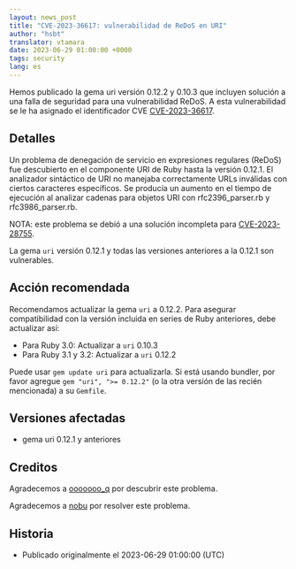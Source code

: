 ```yaml
---
layout: news_post
title: "CVE-2023-36617: vulnerabilidad de ReDoS en URI"
author: "hsbt"
translator: vtamara
date: 2023-06-29 01:00:00 +0000
tags: security
lang: es
---
```


Hemos publicado la gema uri versión 0.12.2 y 0.10.3 que incluyen solución
a una falla de seguridad para una vulnerabilidad ReDoS.
A esta vulnerabilidad se le ha asignado el identificador CVE [CVE-2023-36617](https://www.cve.org/CVERecord?id=CVE-2023-36617).

## Detalles

Un problema de denegación de servicio en expresiones regulares (ReDoS)
fue descubierto en el componente URI de Ruby hasta
la versión 0.12.1.  El analizador sintáctico de URI no manejaba correctamente
URLs inválidas con ciertos caracteres específicos. Se producía un
aumento en el tiempo de ejecución al analizar cadenas para objetos
URI con rfc2396_parser.rb y rfc3986_parser.rb.

NOTA: este problema se debió a una solución incompleta para
[CVE-2023-28755](https://www.ruby-lang.org/en/news/2023/03/28/redos-in-uri-cve-2023-28755/).

La gema `uri` versión 0.12.1 y todas las versiones anteriores a la
0.12.1 son vulnerables.

## Acción recomendada

Recomendamos actualizar la gema `uri` a 0.12.2. Para asegurar
compatibilidad con la versión incluida en series de Ruby anteriores,
debe actualizar así:

* Para Ruby 3.0: Actualizar a `uri` 0.10.3
* Para Ruby 3.1 y 3.2: Actualizar a `uri` 0.12.2

Puede usar `gem update uri` para actualizarla. Si está usando bundler,
por favor agregue `gem "uri", ">= 0.12.2"` (o la otra versión de las recién
mencionada) a su `Gemfile`.

## Versiones afectadas

* gema uri 0.12.1 y anteriores

## Creditos

Agradecemos a [ooooooo_q](https://hackerone.com/ooooooo_q) por descubrir
este problema.

Agradecemos a [nobu](https://github.com/nobu) por resolver este problema.

## Historia

* Publicado originalmente el 2023-06-29 01:00:00 (UTC)

